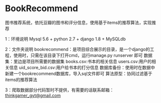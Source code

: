 # BookRecommend
图书推荐系统，依托豆瓣的图书和评分信息，使用基于items的推荐算法，实现推荐

1：环境说明
Mysql 5.6 + python 2.7 + django 1.8 + MySQLdb

2：文件夹说明
bookrecommend：是项目综合展示的目录，是一个django的工程，使用时，只需在该目录下打开cmd，运行manage.py runserver 即可
数据集：里边是项目所需要的数据集
        books.csv:书本的相关信息
		users.csv:用户的相关信息
		uid_score_bid.csv:用户给书本的打分信息
数据库备份：使用时在数据中新建一个bookrecommend数据库，导入sql文件即可
算法原型：协同过滤基于items的推荐算法

3：爬取数据部分代码暂时不提供，有需要的话联系邮箱：thinkgamer_gyt@gmail.com
